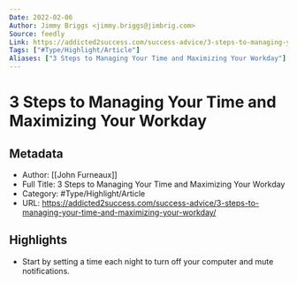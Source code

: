 ```yaml
---
Date: 2022-02-06
Author: Jimmy Briggs <jimmy.briggs@jimbrig.com>
Source: feedly
Link: https://addicted2success.com/success-advice/3-steps-to-managing-your-time-and-maximizing-your-workday/
Tags: ["#Type/Highlight/Article"]
Aliases: ["3 Steps to Managing Your Time and Maximizing Your Workday"]
---
```

# 3 Steps to Managing Your Time and Maximizing Your Workday

## Metadata
- Author: [[John Furneaux]]
- Full Title: 3 Steps to Managing Your Time and Maximizing Your Workday
- Category: #Type/Highlight/Article
- URL: https://addicted2success.com/success-advice/3-steps-to-managing-your-time-and-maximizing-your-workday/

## Highlights
- Start by setting a time each night to turn off your computer and mute notifications.

